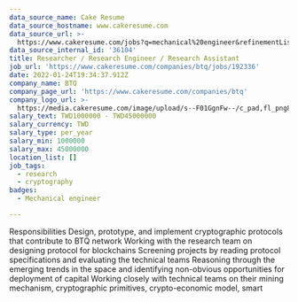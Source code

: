 ```yaml
---
data_source_name: Cake Resume
data_source_hostname: www.cakeresume.com
data_source_url: >-
  https://www.cakeresume.com/jobs?q=mechanical%20engineer&refinementList%5Blang_name%5D%5B0%5D=English&refinementList%5Bsalary_type%5D=per_year&range%5Bsalary_range%5D%5Bmin%5D=1000000&page=3
data_source_internal_id: '36104'
title: Researcher / Research Engineer / Research Assistant
job_url: 'https://www.cakeresume.com/companies/btq/jobs/192336'
date: 2022-01-24T19:34:37.912Z
company_name: BTQ
company_page_url: 'https://www.cakeresume.com/companies/btq'
company_logo_url: >-
  https://media.cakeresume.com/image/upload/s--F01GgnFw--/c_pad,fl_png8,h_200,w_200/v1658287388/rapn3ckrqcrceqnr6vns.png
salary_text: TWD1000000 - TWD45000000
salary_currency: TWD
salary_type: per_year
salary_min: 1000000
salary_max: 45000000
location_list: []
job_tags:
  - research
  - cryptography
badges:
  - Mechanical engineer

---
```


Responsibilities Design, prototype, and implement cryptographic protocols that contribute to BTQ network Working with the research team on designing protocol for blockchains Screening projects by reading protocol specifications and evaluating the technical teams Reasoning through the emerging trends in the space and identifying non-obvious opportunities for deployment of capital Working closely with technical teams on their mining mechanism, cryptographic primitives, crypto-economic model, smart